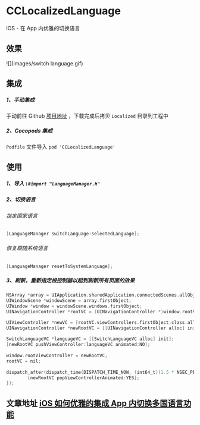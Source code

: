 # CCLocalizedLanguage
iOS - 在 App 内优雅的切换语言

## 效果
![](images/switch language.gif)

## 集成

##### 1、手动集成

手动前往 Github [项目地址](https://github.com/cybaba7660/CCLocalizedLanguage) ，下载完成后拷贝 `Localized` 目录到工程中

##### 2、Cocopods 集成

`Podfile` 文件导入 `pod 'CCLocalizedLanguage'`

## 使用

##### 1、导入 `\#import "LanguageManager.h"`

##### 2、切换语言

###### 指定国家语言

```objective-c
[LanguageManager switchLanguage:selectedLanguage];
```

###### 恢复跟随系统语言

```objective-c
[LanguageManager resetToSystemLanguage];
```

##### 3、刷新，重新指定根控制器以起到刷新所有页面的效果

```objective-c
NSArray *array = UIApplication.sharedApplication.connectedScenes.allObjects;
UIWindowScene *windowScene = array.firstObject;
UIWindow *window = windowScene.windows.firstObject;
UINavigationController *rootVC = (UINavigationController *)window.rootViewController;

UIViewController *newVC = [rootVC.viewControllers.firstObject.class.alloc init];
UINavigationController *newRootVC = [[UINavigationController alloc] initWithRootViewController:newVC];
            
SwitchLanguageVC *languageVC = [[SwitchLanguageVC alloc] init];
[newRootVC pushViewController:languageVC animated:NO];
            
window.rootViewController = newRootVC;
rootVC = nil;
            
dispatch_after(dispatch_time(DISPATCH_TIME_NOW, (int64_t)(1.5 * NSEC_PER_SEC)), dispatch_get_main_queue(), ^{
        [newRootVC popViewControllerAnimated:YES];
});
```
## 文章地址 [iOS 如何优雅的集成 App 内切换多国语言功能](https://www.jianshu.com/p/ae4c064b7292)
